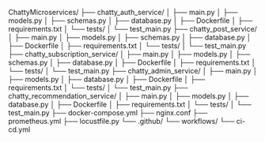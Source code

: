 ChattyMicroservices/
├── chatty_auth_service/
│   ├── main.py
│   ├── models.py
│   ├── schemas.py
│   ├── database.py
│   ├── Dockerfile
│   ├── requirements.txt
│   └── tests/
│       └── test_main.py
├── chatty_post_service/
│   ├── main.py
│   ├── models.py
│   ├── schemas.py
│   ├── database.py
│   ├── Dockerfile
│   ├── requirements.txt
│   └── tests/
│       └── test_main.py
├── chatty_subscription_service/
│   ├── main.py
│   ├── models.py
│   ├── schemas.py
│   ├── database.py
│   ├── Dockerfile
│   ├── requirements.txt
│   └── tests/
│       └── test_main.py
├── chatty_admin_service/
│   ├── main.py
│   ├── models.py
│   ├── database.py
│   ├── Dockerfile
│   ├── requirements.txt
│   └── tests/
│       └── test_main.py
├── chatty_recommendation_service/
│   ├── main.py
│   ├── models.py
│   ├── database.py
│   ├── Dockerfile
│   ├── requirements.txt
│   └── tests/
│       └── test_main.py
├── docker-compose.yml
├── nginx.conf
├── prometheus.yml
├── locustfile.py
└── .github/
    └── workflows/
        └── ci-cd.yml